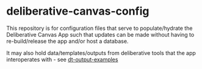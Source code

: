 # deliberative-canvas-config

This repository is for configuration files that serve to populate/hydrate the Deliberative Canvas App such that updates can be made without having to re-build/release the app and/or host a database.

It may also hold data/templates/outputs from deliberative tools that the app interoperates with - see [dt-output-examples](/dt-output-examples/)